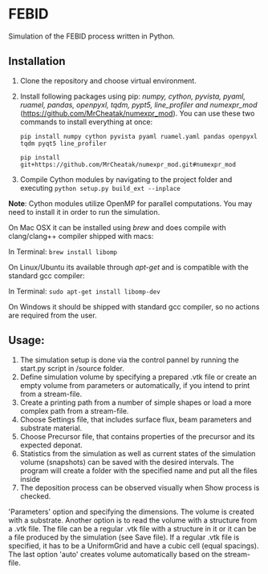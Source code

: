# FEBID
Simulation of the FEBID process written in Python.

## Installation

1. Clone the repository and choose virtual environment.
2. Install following packages using pip: *numpy, cython, pyvista, pyaml, ruamel, pandas, openpyxl, tqdm, pypt5, line_profiler and numexpr_mod* (https://github.com/MrCheatak/numexpr_mod).
	 You can use these two commands to install everything at once:
	
	`pip install numpy cython pyvista pyaml ruamel.yaml pandas openpyxl tqdm pyqt5 line_profiler`
   
    `pip install git+https://github.com/MrCheatak/numexpr_mod.git#numexpr_mod`

3. Compile Cython modules by navigating to the project folder and executing `python setup.py build_ext --inplace`

**Note**: Cython modules utilize OpenMP for parallel computations. You may need to install it in order to run the simulation.

On Mac OSX it can be installed using *brew* and does compile with clang/clang++ compiler shipped with macs:
	
In Terminal: `brew install libomp`

On Linux/Ubuntu its available through *apt-get* and is compatible with the standard gcc compiler:

In Terminal: `sudo apt-get install libomp-dev`

On Windows it should be shipped with standard gcc compiler, so no actions are required from the user.

## Usage:

1. The simulation setup is done via the control pannel by running the start.py script in /source folder.
2. Define simulation volume by specifying a prepared .vtk file or create an empty volume from parameters
 or automatically, if you intend to print from a stream-file.
3. Create a printing path from a number of simple shapes or load a more complex path from a stream-file.
4. Choose Settings file, that includes surface flux, beam parameters and substrate material.
5. Choose Precursor file, that contains properties of the precursor and its expected deponat.
6. Statistics from the simulation as well as current states of the simulation volume (snapshots) can be saved 
with the desired intervals. The program will create a folder with the specified name and put all the files 
inside
7. The deposition process can be observed visually when Show process is checked.


'Parameters' option and specifying the dimensions. The volume is created with a substrate. Another option 
   is to read the volume with a structure from a .vtk file. The file can be a regular .vtk file with a structure in it
   or it can be a file produced by the simulation (see Save file). If a regular .vtk file is specified, it
   has to be a UniformGrid and have a cubic cell (equal spacings). The last option 'auto' creates volume automatically
   based on the stream-file.
   

